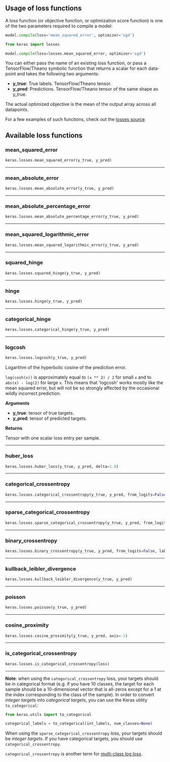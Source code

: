 
## Usage of loss functions

A loss function (or objective function, or optimization score function) is one of the two parameters required to compile a model:

```python
model.compile(loss='mean_squared_error', optimizer='sgd')
```

```python
from keras import losses

model.compile(loss=losses.mean_squared_error, optimizer='sgd')
```

You can either pass the name of an existing loss function, or pass a TensorFlow/Theano symbolic function that returns a scalar for each data-point and takes the following two arguments:

- __y_true__: True labels. TensorFlow/Theano tensor.
- __y_pred__: Predictions. TensorFlow/Theano tensor of the same shape as y_true.

The actual optimized objective is the mean of the output array across all datapoints.

For a few examples of such functions, check out the [losses source](https://github.com/keras-team/keras/blob/master/keras/losses.py).

## Available loss functions

### mean_squared_error


```python
keras.losses.mean_squared_error(y_true, y_pred)
```

----

### mean_absolute_error


```python
keras.losses.mean_absolute_error(y_true, y_pred)
```

----

### mean_absolute_percentage_error


```python
keras.losses.mean_absolute_percentage_error(y_true, y_pred)
```

----

### mean_squared_logarithmic_error


```python
keras.losses.mean_squared_logarithmic_error(y_true, y_pred)
```

----

### squared_hinge


```python
keras.losses.squared_hinge(y_true, y_pred)
```

----

### hinge


```python
keras.losses.hinge(y_true, y_pred)
```

----

### categorical_hinge


```python
keras.losses.categorical_hinge(y_true, y_pred)
```

----

### logcosh


```python
keras.losses.logcosh(y_true, y_pred)
```


Logarithm of the hyperbolic cosine of the prediction error.

`log(cosh(x))` is approximately equal to `(x ** 2) / 2` for small `x` and
to `abs(x) - log(2)` for large `x`. This means that 'logcosh' works mostly
like the mean squared error, but will not be so strongly affected by the
occasional wildly incorrect prediction.

__Arguments__

- __y_true__: tensor of true targets.
- __y_pred__: tensor of predicted targets.

__Returns__

Tensor with one scalar loss entry per sample.
    
----

### huber_loss


```python
keras.losses.huber_loss(y_true, y_pred, delta=1.0)
```

----

### categorical_crossentropy


```python
keras.losses.categorical_crossentropy(y_true, y_pred, from_logits=False, label_smoothing=0)
```

----

### sparse_categorical_crossentropy


```python
keras.losses.sparse_categorical_crossentropy(y_true, y_pred, from_logits=False, axis=-1)
```

----

### binary_crossentropy


```python
keras.losses.binary_crossentropy(y_true, y_pred, from_logits=False, label_smoothing=0)
```

----

### kullback_leibler_divergence


```python
keras.losses.kullback_leibler_divergence(y_true, y_pred)
```

----

### poisson


```python
keras.losses.poisson(y_true, y_pred)
```

----

### cosine_proximity


```python
keras.losses.cosine_proximity(y_true, y_pred, axis=-1)
```

----

### is_categorical_crossentropy


```python
keras.losses.is_categorical_crossentropy(loss)
```


----

**Note**: when using the `categorical_crossentropy` loss, your targets should be in categorical format (e.g. if you have 10 classes, the target for each sample should be a 10-dimensional vector that is all-zeros except for a 1 at the index corresponding to the class of the sample). In order to convert *integer targets* into *categorical targets*, you can use the Keras utility `to_categorical`:

```python
from keras.utils import to_categorical

categorical_labels = to_categorical(int_labels, num_classes=None)
```

When using the `sparse_categorical_crossentropy` loss, your targets should be *integer targets*.
If you have categorical targets, you should use `categorical_crossentropy`.

`categorical_crossentropy` is another term for [multi-class log loss](http://wiki.fast.ai/index.php/Log_Loss). 
